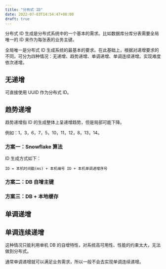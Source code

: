 ```yaml
---
title: "分布式 ID"
date: 2022-07-03T14:54:47+08:00
draft: true
---
```


分布式 ID 生成是分布式系统中的一个基本的需求。比如数据库分库分表需要全局唯一的 ID 来作为每张表的业务主键。

全局唯一是分布式 ID 生成系统的最基本的要求。在此基础上，根据对递增要求的不同，可分为四种情况：无递增、趋势递增、单调递增、单调连续递增。实现难度依次递增。

## 无递增

可直接使用 UUID 作为分布式 ID。

## 趋势递增

趋势递增指 ID 的生成整体上呈递增趋势，但是局部可能下降。

例如：1，3，6，7，5，10，11，12，8，13，14。

### 方案一：Snowflake 算法

ID 生成方式如下：

```
ID = 本机时间戳(ms) + 本机编号 ID + 本机单调递增序号
```



### 方案二：DB 自增主键



### 方案三：DB + 本地缓存



## 单调递增





## 单调连续递增

这种情况只能利用单机 DB 的自增特性，对系统高可用性、性能的约束太大，无法做到分布式。

通常单调递增就可以满足业务需求，所以一般不会去实现单调连续递增。

